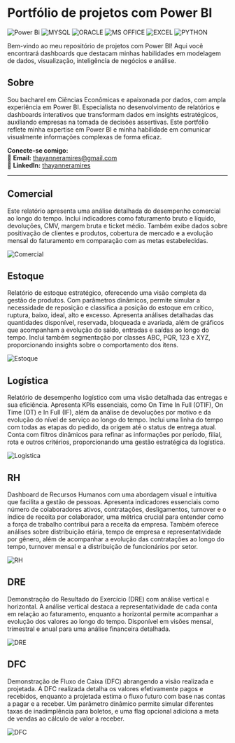 # Portfólio de projetos com Power BI
![Power Bi](https://img.shields.io/badge/power_bi-F2C811?style=for-the-badge&logo=powerbi&logoColor=black)
![MYSQL](https://img.shields.io/badge/MySQL-00000F?style=for-the-badge&logo=mysql&logoColor=white)
![ORACLE](https://img.shields.io/badge/Oracle-Database-brightgreen?style=for-the-badge&logo=oracle)
![MS OFFICE](https://img.shields.io/badge/Microsoft_Office-D83B01?style=for-the-badge&logo=microsoft-office&logoColor=white)
![EXCEL](https://img.shields.io/badge/Microsoft_Excel-217346?style=for-the-badge&logo=microsoft-excel&logoColor=white)
![PYTHON](https://img.shields.io/badge/python-3670A0?style=for-the-badge&logo=python&logoColor=ffdd54)


Bem-vindo ao meu repositório de projetos com Power BI! Aqui você encontrará dashboards que destacam minhas habilidades em modelagem de dados, visualização, inteligência de negócios e análise.

## Sobre
Sou bacharel em Ciências Econômicas e apaixonada por dados, com ampla experiência em Power BI. Especialista no desenvolvimento de relatórios e dashboards interativos que transformam dados em insights estratégicos, auxiliando empresas na tomada de decisões assertivas. Este portfólio reflete minha expertise em Power BI e minha habilidade em comunicar visualmente informações complexas de forma eficaz. 

**Conecte-se comigo:**  
📧 **Email:** [thayanneramires@gmail.com](mailto:thayanneramires@gmail.com)  
💼 **LinkedIn:** [thayanneramires](https://www.linkedin.com/in/thayanneramires/)

---
## Comercial
Este relatório apresenta uma análise detalhada do desempenho comercial ao longo do tempo. Inclui indicadores como faturamento bruto e líquido, devoluções, CMV, margem bruta e ticket médio. Também exibe dados sobre positivação de clientes e produtos, cobertura de mercado e a evolução mensal do faturamento em comparação com as metas estabelecidas.

![Comercial](https://github.com/user-attachments/assets/090bb779-51bf-4bf2-85d1-dd7b0b9da07c)

## Estoque
Relatório de estoque estratégico, oferecendo uma visão completa da gestão de produtos. Com parâmetros dinâmicos, permite simular a necessidade de reposição e classifica a posição do estoque em crítico, ruptura, baixo, ideal, alto e excesso. Apresenta análises detalhadas das quantidades disponível, reservada, bloqueada e avariada, além de gráficos que acompanham a evolução do saldo, entradas e saídas ao longo do tempo. Inclui também segmentação por classes ABC, PQR, 123 e XYZ, proporcionando insights sobre o comportamento dos itens.

![Estoque](https://github.com/user-attachments/assets/97bfc5d3-e51c-4eee-bcad-569d5e103539)

## Logística
Relatório de desempenho logístico com uma visão detalhada das entregas e sua eficiência. Apresenta KPIs essenciais, como On Time In Full (OTIF), On Time (OT) e In Full (IF), além da análise de devoluções por motivo e da evolução do nível de serviço ao longo do tempo. Inclui uma linha do tempo com todas as etapas do pedido, da origem até o status de entrega atual. Conta com filtros dinâmicos para refinar as informações por período, filial, rota e outros critérios, proporcionando uma gestão estratégica da logística.

![Logistica](https://github.com/user-attachments/assets/34040833-bb50-4a98-a307-62348633c177)

## RH
Dashboard de Recursos Humanos com uma abordagem visual e intuitiva que facilita a gestão de pessoas. Apresenta indicadores essenciais como número de colaboradores ativos, contratações, desligamentos, turnover e o índice de receita por colaborador, uma métrica crucial para entender como a força de trabalho contribui para a receita da empresa. Também oferece análises sobre distribuição etária, tempo de empresa e representatividade por gênero, além de acompanhar a evolução das contratações ao longo do tempo, turnover mensal e a distribuição de funcionários por setor. 

![RH](https://github.com/user-attachments/assets/5ee1830d-652b-4384-9f1a-8d764dde8ede)

## DRE
Demonstração do Resultado do Exercício (DRE) com análise vertical e horizontal. A análise vertical destaca a representatividade de cada conta em relação ao faturamento, enquanto a horizontal permite acompanhar a evolução dos valores ao longo do tempo. Disponível em visões mensal, trimestral e anual para uma análise financeira detalhada.

![DRE](https://github.com/user-attachments/assets/59ee1ee7-4739-49ba-9e6d-9401a44eb057)

## DFC
Demonstração de Fluxo de Caixa (DFC) abrangendo a visão realizada e projetada. A DFC realizada detalha os valores efetivamente pagos e recebidos, enquanto a projetada estima o fluxo futuro com base nas contas a pagar e a receber. Um parâmetro dinâmico permite simular diferentes taxas de inadimplência para boletos, e uma flag opcional adiciona a meta de vendas ao cálculo de valor a receber.

![DFC](https://github.com/user-attachments/assets/720c5380-efd9-4c08-bff5-5478bbc90657)
